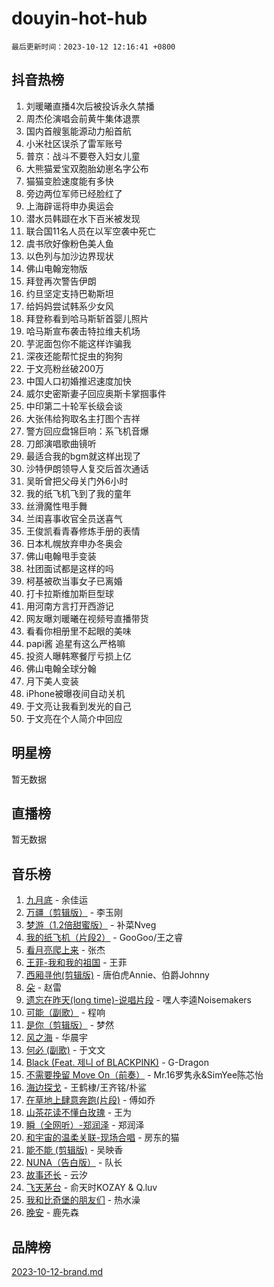 # douyin-hot-hub

`最后更新时间：2023-10-12 12:16:41 +0800`

## 抖音热榜

1. 刘暖曦直播4次后被投诉永久禁播
1. 周杰伦演唱会前黄牛集体退票
1. 国内首艘氢能源动力船首航
1. 小米社区误杀了雷军账号
1. 普京：战斗不要卷入妇女儿童
1. 大熊猫爱宝双胞胎幼崽名字公布
1. 猫猫变脸速度能有多快
1. 旁边两位军师已经脸红了
1. 上海辟谣将申办奥运会
1. 潜水员韩颋在水下百米被发现
1. 联合国11名人员在以军空袭中死亡
1. 虞书欣好像粉色美人鱼
1. 以色列与加沙边界现状
1. 佛山电翰宠物版
1. 拜登再次警告伊朗
1. 约旦坚定支持巴勒斯坦
1. 给妈妈尝试韩系少女风
1. 拜登称看到哈马斯斩首婴儿照片
1. 哈马斯宣布袭击特拉维夫机场
1. 芋泥面包你不能这样诈骗我
1. 深夜还能帮忙捉虫的狗狗
1. 于文亮粉丝破200万
1. 中国人口初婚推迟速度加快
1. 威尔史密斯妻子回应奥斯卡掌掴事件
1. 中印第二十轮军长级会谈
1. 大张伟给狗取名主打图个吉祥
1. 警方回应盘锦巨响：系飞机音爆
1. 刀郎演唱歌曲镜听
1. 最适合我的bgm就这样出现了
1. 沙特伊朗领导人复交后首次通话
1. 吴昕曾把父母关门外6小时
1. 我的纸飞机飞到了我的童年
1. 丝滑魔性甩手舞
1. 兰闺喜事收官全员送喜气
1. 王俊凯看青春修炼手册的表情
1. 日本札幌放弃申办冬奥会
1. 佛山电翰甩手变装
1. 社团面试都是这样的吗
1. 柯基被砍当事女子已离婚
1. 打卡拉斯维加斯巨型球
1. 用河南方言打开西游记
1. 网友曝刘暖曦在视频号直播带货
1. 看看你相册里不起眼的美味
1. papi酱 追星有这么严格嘛
1. 投资人曝韩寒餐厅亏损上亿
1. 佛山电翰全球分翰
1. 月下美人变装
1. iPhone被曝夜间自动关机
1. 于文亮让我看到发光的自己
1. 于文亮在个人简介中回应

## 明星榜

暂无数据

## 直播榜

暂无数据

## 音乐榜

1. [九月底](https://sf6-cdn-tos.douyinstatic.com/obj/tos-cn-ve-2774/oMfewG4PDTFhF8iz3OGQ7ABH5i6fCgnMaoCbzZ) - 余佳运
1. [万疆（剪辑版）](https://sf3-cdn-tos.douyinstatic.com/obj/tos-cn-ve-2774/ooG7oVgFlDTelKCjCsTTobQvbdtj1BBQXnfZd8) - 李玉刚
1. [梦游（1.2倍甜蜜版）](https://sf6-cdn-tos.douyinstatic.com/obj/tos-cn-ve-2774/o4gyAUm8hwufoEABmwVIiQtHsFuGzAEEWtNMzo) - 补菜Nveg
1. [我的纸飞机（片段2）](https://sf6-cdn-tos.douyinstatic.com/obj/tos-cn-ve-2774/oM2ZrKcg2CD5AeRB2gkeXOFB1IxAGJdZPazYHf) - GooGoo/王之睿
1. [看月亮爬上来](https://sf3-cdn-tos.douyinstatic.com/obj/tos-cn-ve-2774/356c324112764016b25295e535f2daf0) - 张杰
1. [王菲-我和我的祖国](https://sf6-cdn-tos.douyinstatic.com/obj/tos-cn-ve-2774/3ef0f373017541e18566595c96123cab) - 王菲
1. [西厢寻他(剪辑版)](https://sf6-cdn-tos.douyinstatic.com/obj/tos-cn-ve-2774/oUsAVfAQKlRNxEv5qxvIB8o5qmIWUcXbzJKJhw) - 唐伯虎Annie、伯爵Johnny
1. [朵](https://sf6-cdn-tos.douyinstatic.com/obj/tos-cn-ve-2774/932f5bdfcd7c47b880525e92ab8a4999) - 赵雷
1. [遗忘在昨天(long time)-说唱片段](https://sf6-cdn-tos.douyinstatic.com/obj/tos-cn-ve-2774/oIynqctDJIzUJY3Q2CeIFe5nA2gC7DS2bfZamd) - 嘿人李逵Noisemakers
1. [可能（副歌）](https://sf3-cdn-tos.douyinstatic.com/obj/tos-cn-ve-2774/cde1731888894259b333569393c2fb51) - 程响
1. [是你（剪辑版）](https://sf3-cdn-tos.douyinstatic.com/obj/tos-cn-ve-2774/46019dae783c4c969944217fe1cfafc4) - 梦然
1. [风之海](https://sf6-cdn-tos.douyinstatic.com/obj/tos-cn-ve-2774/oInqZ2gFbCQvB6wZNnZlJpBcfDBQ8t1e1XwYAi) - 华晨宇
1. [何必 (副歌)](https://sf3-cdn-tos.douyinstatic.com/obj/tos-cn-ve-2774/okuRVVnhXysQOM6IEAfyBsgzwvoF7Az6tNiWDB) - 于文文
1. [Black (Feat. 제니 of BLACKPINK)](https://sf3-cdn-tos.douyinstatic.com/obj/tos-cn-ve-2774/2eb92e2debbe4fe0a552bc099aef7f28) - G-Dragon
1. [不需要挽留 Move On（前奏）](https://sf3-cdn-tos.douyinstatic.com/obj/tos-cn-ve-2774/ooCBhgCCkF4nExzQL9WZSUbitfA8IsDkgQIYhe) - Mr.16罗隽永&SimYee陈芯怡
1. [海边探戈](https://sf3-cdn-tos.douyinstatic.com/obj/tos-cn-ve-2774/os9gE0VQCGqt6VQkZDyBBYvfSDY0QFe3vVmubn) - 王鹤棣/王齐铭/朴鲨
1. [在草地上肆意奔跑(片段)](https://sf3-cdn-tos.douyinstatic.com/obj/tos-cn-ve-2774/8831d494742f45dabdfa8adb8b817259) - 傅如乔
1. [山茶花读不懂白玫瑰](https://sf6-cdn-tos.douyinstatic.com/obj/tos-cn-ve-2774/osfn8B7DktrRHEPJgPCfDbw7QDQEkwC16BxZg9) - 王为
1. [瞬（全网听）-郑润泽](https://sf3-cdn-tos.douyinstatic.com/obj/tos-cn-ve-2774/o4Vb9eJZClCZTnRQYy0BRSeHGrDtrkrQgIBvQt) - 郑润泽
1. [和宇宙的温柔关联-现场合唱](https://sf6-cdn-tos.douyinstatic.com/obj/tos-cn-ve-2774/o0hONGDYQBgk0e5bqDeQOonVmncA6tC2nBwZLT) - 房东的猫
1. [能不能 (剪辑版)](https://sf3-cdn-tos.douyinstatic.com/obj/tos-cn-ve-2774/fc4a6c45b4a34277ba4088e1d7fdff98) - 吴映香
1. [NUNA（告白版）](https://sf3-cdn-tos.douyinstatic.com/obj/tos-cn-ve-2774/a65828cbd8ce41a78a430a58b49f4feb) - 队长
1. [故事还长](https://sf3-cdn-tos.douyinstatic.com/obj/tos-cn-ve-2774/30a26758c8594f0ab81ac675c33ee2c5) - 云汐
1. [飞天茅台](https://sf6-cdn-tos.douyinstatic.com/obj/tos-cn-ve-2774/o4GhTV5kIuMWmC2Ai1WzNglssgBfQaqQCSLxUU) - 俞天时KOZAY & Q.luv
1. [我和比奇堡的朋友们](https://sf3-cdn-tos.douyinstatic.com/obj/tos-cn-ve-2774/f0505db981ea4a6d91453a15924a82aa) - 热水澡
1. [晚安](https://sf3-cdn-tos.douyinstatic.com/obj/tos-cn-ve-2774/a724c5e224464218839820f4e4fd632f) - 鹿先森

## 品牌榜

[2023-10-12-brand.md](2023-10-12-brand.md)
